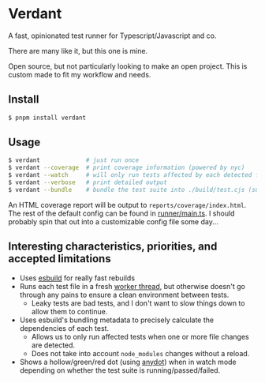 # Verdant

A fast, opinionated test runner for Typescript/Javascript and co.

There are many like it, but this one is mine.

Open source, but not particularly looking to make an open project. This is custom made to fit my workflow and needs.

## Install

```sh
$ pnpm install verdant
```

## Usage

```sh
$ verdant             # just run once
$ verdant --coverage  # print coverage information (powered by nyc)
$ verdant --watch     # will only run tests affected by each detected file change
$ verdant --verbose   # print detailed output
$ verdant --bundle    # bundle the test suite into ./build/test.cjs (suitable for running directly with node)
```

An HTML coverage report will be output to `reports/coverage/index.html`. The rest of the default config can be found in [runner/main.ts](./runner/main.ts). I should probably spin that out into a customizable config file some day...

## Interesting characteristics, priorities, and accepted limitations

- Uses [esbuild](https://esbuild.github.io/) for really fast rebuilds
- Runs each test file in a fresh [worker thread](https://nodejs.org/api/worker_threads.html), but otherwise doesn't go through any pains to ensure a clean environment between tests.
  - Leaky tests are bad tests, and I don't want to slow things down to allow them to continue.
- Uses esbuild's bundling metadata to precisely calculate the dependencies of each test.
  - Allows us to only run affected tests when one or more file changes are detected.
  - Does not take into account `node_modules` changes without a reload.
- Shows a hollow/green/red dot (using [anydot](https://github.com/tonsky/AnyBar)) when in watch mode depending on whether the test suite is running/passed/failed.
